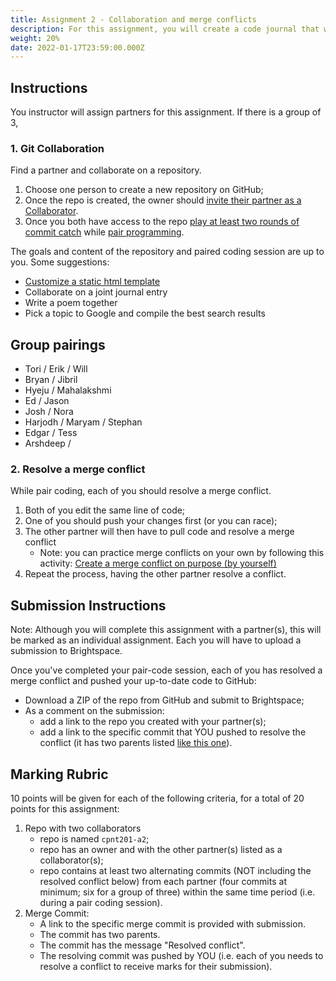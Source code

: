 ```yaml
---
title: Assignment 2 - Collaboration and merge conflicts
description: For this assignment, you will create a code journal that will serve store future journal entries (dailies) for the rest of this program.
weight: 20%
date: 2022-01-17T23:59:00.000Z
---
```


## Instructions
You instructor will assign partners for this assignment. If there is a group of 3, 

### 1. Git Collaboration
Find a partner and collaborate on a repository. 
1. Choose one person to create a new repository on GitHub;
2. Once the repo is created, the owner should [invite their partner as a Collaborator](https://docs.github.com/en/account-and-profile/setting-up-and-managing-your-github-user-account/managing-access-to-your-personal-repositories/inviting-collaborators-to-a-personal-repository).
3. Once you both have access to the repo [play at least two rounds of commit catch](https://gist.github.com/acidtone/3a7ff64489b4fc641f0b96be8edd561d) while [pair programming](https://gist.github.com/acidtone/caa20b2520814a94240043c40301024a).

The goals and content of the repository and paired coding session are up to you. Some suggestions:
- [Customize a static html template](/labs/git/deploy-static-template)
- Collaborate on a joint journal entry
- Write a poem together
- Pick a topic to Google and compile the best search results

## Group pairings
- Tori / Erik / Will
- Bryan / Jibril
- Hyeju / Mahalakshmi
- Ed / Jason
- Josh / Nora
- Harjodh / Maryam / Stephan
- Edgar / Tess
- Arshdeep / 

### 2. Resolve a merge conflict
While pair coding, each of you should resolve a merge conflict.
1. Both of you edit the same line of code;
2. One of you should push your changes first (or you can race);
3. The other partner will then have to pull code and resolve a merge conflict
    - Note: you can practice merge conflicts on your own by following this activity: [Create a merge conflict on purpose (by yourself)](https://gist.github.com/acidtone/d8c2e285c9b25fcb7443a4f0f4e4b4e6)
4. Repeat the process, having the other partner resolve a conflict.

## Submission Instructions
Note: Although you will complete this assignment with a partner(s), this will be marked as an individual assignment. Each you will have to upload a submission to Brightspace.

Once you've completed your pair-code session, each of you has resolved a merge conflict and pushed your up-to-date code to GitHub:
- Download a ZIP of the repo from GitHub and submit to Brightspace;
- As a comment on the submission:
    - add a link to the repo you created with your partner(s);
    - add a link to the specific commit that YOU pushed to resolve the conflict (it has two parents listed [like this one](https://github.com/sait-wbdv/hello-conflict/commit/3accba9e0ec9abdbd542fc3ee05cf680fd792115)).

## Marking Rubric
10 points will be given for each of the following criteria, for a total of 20 points for this assignment:
1. Repo with two collaborators
    - repo is named `cpnt201-a2`;
    - repo has an owner and with the other partner(s) listed as a collaborator(s);
    - repo contains at least two alternating commits (NOT including the resolved conflict below) from each partner (four commits at minimum; six for a group of three) within the same time period (i.e. during a pair coding session).
2. Merge Commit:
    - A link to the specific merge commit is provided with submission.
    - The commit has two parents.
    - The commit has the message "Resolved conflict".
    - The resolving commit was pushed by YOU (i.e. each of you needs to resolve a conflict to receive marks for their submission). 